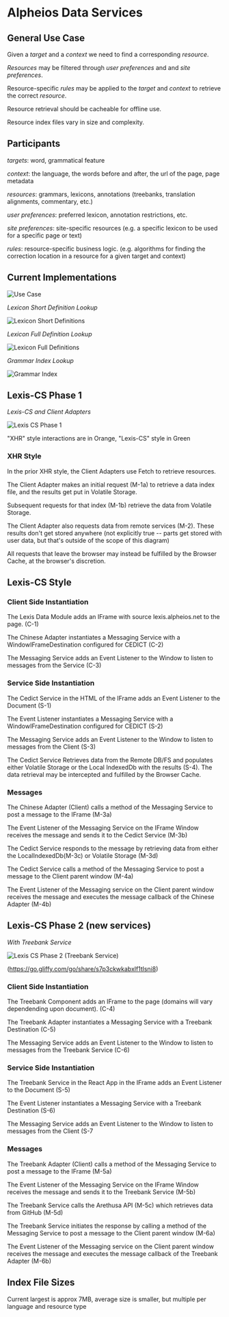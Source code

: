 # Alpheios Data Services

## General Use Case

Given a _target_ and a _context_  we need to find a corresponding _resource_. 

_Resources_ may be filtered through _user preferences_ and and _site preferences_.

Resource-specific _rules_ may be applied to the _target_ and _context_ to retrieve the correct _resource_.

Resource retrieval should be cacheable for offline use.

Resource index files vary in size and complexity.

## Participants

_targets_: word, grammatical feature

_context_: the language, the words before and after, the url of the page, page metadata

_resources_: grammars, lexicons, annotations (treebanks, translation alignments, commentary, etc.)

_user preferences_: preferred lexicon, annotation restrictions, etc.  

_site preferences_: site-specific resources (e.g. a specific lexicon to be used for a specific page or text)

_rules_: resource-specific business logic. (e.g. algorithms for finding the correction location in a resource for a given target and context)


## Current Implementations

![Use Case](uc_lookupresource.png)

*Lexicon Short Definition Lookup*

![Lexicon Short Definitions](lexicon_shortdef.png)


*Lexicon Full Definition Lookup*

![Lexicon Full Definitions](lexicon_shortdef.png)


*Grammar Index Lookup*

![Grammar Index](grammar_index.png)

## Lexis-CS Phase 1 

*Lexis-CS and Client Adapters*

![Lexis CS Phase 1](../development/data-services/lexis_cs_1.png)

"XHR" style interactions are in Orange, "Lexis-CS" style in Green

### XHR Style

In the prior XHR style, the Client Adapters use Fetch to retrieve resources.

The Client Adapter makes an initial request (M-1a) to retrieve a data index file, and the results get put in Volatile Storage.

Subsequent requests for that index (M-1b) retrieve the data from Volatile Storage.

The Client Adapter also requests data from remote services (M-2). These results don't get stored anywhere (not explicitly true -- parts get stored with user data, but that's outside of the scope of this diagram)

All requests that leave the browser may instead be fulfilled by the Browser Cache, at the browser's discretion.

## Lexis-CS Style

### Client Side Instantiation

The Lexis Data Module adds an IFrame with source lexis.alpheios.net to the page. (C-1)

The Chinese Adapter instantiates a Messaging Service with a WindowIFrameDestination configured for CEDICT (C-2)

The Messaging Service adds an Event Listener to the Window to listen to messages from the Service (C-3)

### Service Side Instantiation

The Cedict Service in the HTML of the IFrame adds an Event Listener to the Document (S-1)

The Event Listener instantiates a Messaging Service with a WindowIFrameDestination configured for CEDICT (S-2)

The Messaging Service adds an Event Listener to the Window to listen to messages from the Client (S-3)

The Cedict Service Retrieves data from the Remote DB/FS and populates either Volatile Storage or the Local IndexedDb with the results (S-4). The data retrieval may be intercepted and fulfilled by the Browser Cache.

### Messages

The Chinese Adapter (Client) calls a method of the Messaging Service to post a message to the IFrame (M-3a)

The Event Listener of the Messaging Service on the IFrame Window receives the message and sends it to the Cedict Service (M-3b)

The Cedict Service responds to the message by retrieving data from either the LocalIndexedDb(M-3c) or Volatile Storage (M-3d)

The Cedict Service calls a method of the Messaging Service to post a message to the Client parent window (M-4a)

The Event Listener of the Messaging service on the Client parent window receives the message and executes the message callback of the Chinese Adapter (M-4b)

## Lexis-CS Phase 2 (new services)

*With Treebank Service*

![Lexis CS Phase 2 (Treebank Service)](../development/data-services/lexis_cs_2.png)

(https://go.gliffy.com/go/share/s7p3ckwkabxlf1tlsni8)

### Client Side Instantiation

The Treebank Component adds an IFrame to the page (domains will vary dependending upon document). (C-4)

The Treebank Adapter instantiates a Messaging Service with a Treebank Destination (C-5)

The Messaging Service adds an Event Listener to the Window to listen to messages from the Treebank Service (C-6)

### Service Side Instantiation

The Treebank Service in the React App in the IFrame adds an Event Listener to the Document (S-5)

The Event Listener instantiates a Messaging Service with a Treebank Destination (S-6)

The Messaging Service adds an Event Listener to the Window to listen to messages from the Client (S-7

### Messages

The Treebank Adapter (Client) calls a method of the Messaging Service to post a message to the IFrame (M-5a)

The Event Listener of the Messaging Service on the IFrame Window receives the message and sends it to the Treebank Service (M-5b)

The Treebank Service calls the Arethusa API (M-5c) which retrieves data from GitHub (M-5d)

The Treebank Service initiates the response by calling a method of the Messaging Service to post a message to the Client parent window (M-6a)

The Event Listener of the Messaging service on the Client parent window receives the message and executes the message callback of the Treebank Adapter (M-6b)


## Index File Sizes

Current largest is approx 7MB, average size is smaller, but multiple per language and resource type
